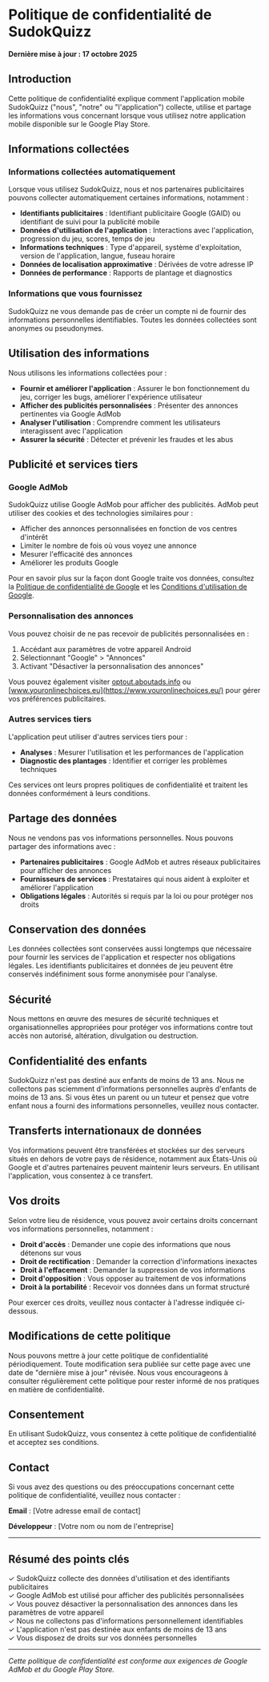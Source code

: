 # Politique de confidentialité de SudokQuizz

**Dernière mise à jour : 17 octobre 2025**

## Introduction

Cette politique de confidentialité explique comment l'application mobile SudokQuizz ("nous", "notre" ou "l'application") collecte, utilise et partage les informations vous concernant lorsque vous utilisez notre application mobile disponible sur le Google Play Store.

## Informations collectées

### Informations collectées automatiquement

Lorsque vous utilisez SudokQuizz, nous et nos partenaires publicitaires pouvons collecter automatiquement certaines informations, notamment :

- **Identifiants publicitaires** : Identifiant publicitaire Google (GAID) ou identifiant de suivi pour la publicité mobile
- **Données d'utilisation de l'application** : Interactions avec l'application, progression du jeu, scores, temps de jeu
- **Informations techniques** : Type d'appareil, système d'exploitation, version de l'application, langue, fuseau horaire
- **Données de localisation approximative** : Dérivées de votre adresse IP
- **Données de performance** : Rapports de plantage et diagnostics

### Informations que vous fournissez

SudokQuizz ne vous demande pas de créer un compte ni de fournir des informations personnelles identifiables. Toutes les données collectées sont anonymes ou pseudonymes.

## Utilisation des informations

Nous utilisons les informations collectées pour :

- **Fournir et améliorer l'application** : Assurer le bon fonctionnement du jeu, corriger les bugs, améliorer l'expérience utilisateur
- **Afficher des publicités personnalisées** : Présenter des annonces pertinentes via Google AdMob
- **Analyser l'utilisation** : Comprendre comment les utilisateurs interagissent avec l'application
- **Assurer la sécurité** : Détecter et prévenir les fraudes et les abus

## Publicité et services tiers

### Google AdMob

SudokQuizz utilise Google AdMob pour afficher des publicités. AdMob peut utiliser des cookies et des technologies similaires pour :

- Afficher des annonces personnalisées en fonction de vos centres d'intérêt
- Limiter le nombre de fois où vous voyez une annonce
- Mesurer l'efficacité des annonces
- Améliorer les produits Google

Pour en savoir plus sur la façon dont Google traite vos données, consultez la [Politique de confidentialité de Google](https://policies.google.com/privacy) et les [Conditions d'utilisation de Google](https://policies.google.com/technologies/partner-sites).

### Personnalisation des annonces

Vous pouvez choisir de ne pas recevoir de publicités personnalisées en :

1. Accédant aux paramètres de votre appareil Android
2. Sélectionnant "Google" > "Annonces"
3. Activant "Désactiver la personnalisation des annonces"

Vous pouvez également visiter [optout.aboutads.info](https://optout.aboutads.info/) ou [www.youronlinechoices.eu](https://www.youronlinechoices.eu/) pour gérer vos préférences publicitaires.

### Autres services tiers

L'application peut utiliser d'autres services tiers pour :

- **Analyses** : Mesurer l'utilisation et les performances de l'application
- **Diagnostic des plantages** : Identifier et corriger les problèmes techniques

Ces services ont leurs propres politiques de confidentialité et traitent les données conformément à leurs conditions.

## Partage des données

Nous ne vendons pas vos informations personnelles. Nous pouvons partager des informations avec :

- **Partenaires publicitaires** : Google AdMob et autres réseaux publicitaires pour afficher des annonces
- **Fournisseurs de services** : Prestataires qui nous aident à exploiter et améliorer l'application
- **Obligations légales** : Autorités si requis par la loi ou pour protéger nos droits

## Conservation des données

Les données collectées sont conservées aussi longtemps que nécessaire pour fournir les services de l'application et respecter nos obligations légales. Les identifiants publicitaires et données de jeu peuvent être conservés indéfiniment sous forme anonymisée pour l'analyse.

## Sécurité

Nous mettons en œuvre des mesures de sécurité techniques et organisationnelles appropriées pour protéger vos informations contre tout accès non autorisé, altération, divulgation ou destruction.

## Confidentialité des enfants

SudokQuizz n'est pas destiné aux enfants de moins de 13 ans. Nous ne collectons pas sciemment d'informations personnelles auprès d'enfants de moins de 13 ans. Si vous êtes un parent ou un tuteur et pensez que votre enfant nous a fourni des informations personnelles, veuillez nous contacter.

## Transferts internationaux de données

Vos informations peuvent être transférées et stockées sur des serveurs situés en dehors de votre pays de résidence, notamment aux États-Unis où Google et d'autres partenaires peuvent maintenir leurs serveurs. En utilisant l'application, vous consentez à ce transfert.

## Vos droits

Selon votre lieu de résidence, vous pouvez avoir certains droits concernant vos informations personnelles, notamment :

- **Droit d'accès** : Demander une copie des informations que nous détenons sur vous
- **Droit de rectification** : Demander la correction d'informations inexactes
- **Droit à l'effacement** : Demander la suppression de vos informations
- **Droit d'opposition** : Vous opposer au traitement de vos informations
- **Droit à la portabilité** : Recevoir vos données dans un format structuré

Pour exercer ces droits, veuillez nous contacter à l'adresse indiquée ci-dessous.

## Modifications de cette politique

Nous pouvons mettre à jour cette politique de confidentialité périodiquement. Toute modification sera publiée sur cette page avec une date de "dernière mise à jour" révisée. Nous vous encourageons à consulter régulièrement cette politique pour rester informé de nos pratiques en matière de confidentialité.

## Consentement

En utilisant SudokQuizz, vous consentez à cette politique de confidentialité et acceptez ses conditions.

## Contact

Si vous avez des questions ou des préoccupations concernant cette politique de confidentialité, veuillez nous contacter :

**Email** : [Votre adresse email de contact]

**Développeur** : [Votre nom ou nom de l'entreprise]

---

## Résumé des points clés

✓ SudokQuizz collecte des données d'utilisation et des identifiants publicitaires  
✓ Google AdMob est utilisé pour afficher des publicités personnalisées  
✓ Vous pouvez désactiver la personnalisation des annonces dans les paramètres de votre appareil  
✓ Nous ne collectons pas d'informations personnellement identifiables  
✓ L'application n'est pas destinée aux enfants de moins de 13 ans  
✓ Vous disposez de droits sur vos données personnelles  

---

*Cette politique de confidentialité est conforme aux exigences de Google AdMob et du Google Play Store.*
